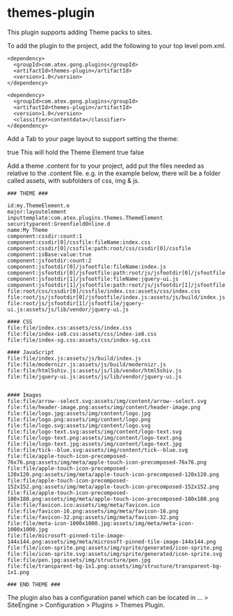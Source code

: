 # themes-plugin

This plugin supports adding Theme packs to sites. 

To add the plugin to the project, add the following to your top level pom.xml.

    <dependency>
      <groupId>com.atex.gong.plugins</groupId>
      <artifactId>themes-plugin</artifactId>
      <version>1.0</version>
    </dependency>
    
    <dependency>
      <groupId>com.atex.gong.plugins</groupId>
      <artifactId>themes-plugin</artifactId>
      <version>1.0</version>
      <classifier>contentdata</classifier>
    </dependency>
    

Add a Tab to your page layout to support setting the theme:

  <layout name="themePage" input-template="p.Page" label="Theme Options">
				<param name="lazyInit">true</param>
				<layout name="resourcelibraries" input-template="p.Column">
					<layout name="themeSlotComment" input-template="p.Comment" label="Theme Slot">
						<param name="comment">This will hold the Theme Element</param>
					</layout>
					<field name="themeSlot" input-template="p.siteengine.layout.Slot.it">
						<param name="defaultInheritSetting">true</param>
						<param name="displayInheritSetting">false</param>
					</field>
				</layout>
  </layout>

Add a theme .content for to your project, add put the files needed as relative to the .content file. e.g. in the example below, there will be a folder called assets, with subfolders of css, img & js.

    ### THEME ###
    
    id:my.ThemeElement.e
    major:layoutelement
    inputtemplate:com.atex.plugins.themes.ThemeElement
    securityparent:GreenfieldOnline.d
    name:My Theme
    component:cssdir:count:1
    component:cssdir[0]/cssfile:fileName:index.css
    component:cssdir[0]/cssfile:path:root/css/cssdir[0]/cssfile
    component:isBase:value:true
    component:jsfootdir:count:2
    component:jsfootdir[0]/jsfootfile:fileName:index.js
    component:jsfootdir[0]/jsfootfile:path:root/js/jsfootdir[0]/jsfootfile
    component:jsfootdir[1]/jsfootfile:fileName:jquery-ui.js
    component:jsfootdir[1]/jsfootfile:path:root/js/jsfootdir[1]/jsfootfile
    file:root/css/cssdir[0]/cssfile/index.css:assets/css/index.css
    file:root/js/jsfootdir[0]/jsfootfile/index.js:assets/js/build/index.js
    file:root/js/jsfootdir[1]/jsfootfile/jquery-ui.js:assets/js/lib/vendor/jquery-ui.js
    
    #### CSS
    file:file/index.css:assets/css/index.css
    file:file/index-ie8.css:assets/css/index-ie8.css
    file:file/index-sg.css:assets/css/index-sg.css
    
    #### JavaScript
    file:file/index.js:assets/js/build/index.js
    file:file/modernizr.js:assets/js/build/modernizr.js
    file:file/html5shiv.js:assets/js/lib/vendor/html5shiv.js
    file:file/jquery-ui.js:assets/js/lib/vendor/jquery-ui.js
    
    
    #### Images
    file:file/arrow--select.svg:assets/img/content/arrow--select.svg
    file:file/header-image.png:assets/img/content/header-image.png
    file:file/logo.jpg:assets/img/content/logo.jpg
    file:file/logo.png:assets/img/content/logo.png
    file:file/logo.svg:assets/img/content/logo.svg
    file:file/logo-text.svg:assets/img/content/logo-text.svg
    file:file/logo-text.png:assets/img/content/logo-text.png
    file:file/logo-text.jpg:assets/img/content/logo-text.jpg
    file:file/tick--blue.svg:assets/img/content/tick--blue.svg
    file:file/apple-touch-icon-precomposed-76x76.png:assets/img/meta/apple-touch-icon-precomposed-76x76.png
    file:file/apple-touch-icon-precomposed-120x120.png:assets/img/meta/apple-touch-icon-precomposed-120x120.png
    file:file/apple-touch-icon-precomposed-152x152.png:assets/img/meta/apple-touch-icon-precomposed-152x152.png
    file:file/apple-touch-icon-precomposed-180x180.png:assets/img/meta/apple-touch-icon-precomposed-180x180.png
    file:file/favicon.ico:assets/img/meta/favicon.ico
    file:file/favicon-16.png:assets/img/meta/favicon-16.png
    file:file/favicon-32.png:assets/img/meta/favicon-32.png
    file:file/meta-icon-1000x1000.jpg:assets/img/meta/meta-icon-1000x1000.jpg
    file:file/microsoft-pinned-tile-image-144x144.png:assets/img/meta/microsoft-pinned-tile-image-144x144.png
    file:file/icon-sprite.png:assets/img/sprite/generated/icon-sprite.png
    file:file/icon-sprite.svg:assets/img/sprite/generated/icon-sprite.svg
    file:file/pen.jpg:assets/img/structure/pen.jpg
    file:file/transparent-bg-1x1.png:assets/img/structure/transparent-bg-1x1.png
    
    ### END THEME ###

The plugin also has a configuration panel which can be located in ... > SiteEngine > Configuration > Plugins > Themes Plugin.


			
